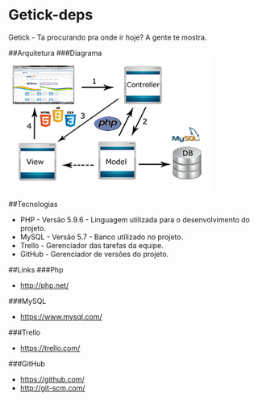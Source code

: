 # Getick-deps
  Getick - Ta procurando pra onde ir hoje?  A gente te mostra.
  
##Arquitetura
###Diagrama
![Diagrama](diagrama.png)

##Tecnologias

* PHP - Versão 5.9.6 - Linguagem utilizada para o desenvolvimento do projeto.
* MySQL - Versão 5.7 - Banco utilizado no projeto.
* Trello - Gerenciador das tarefas da equipe.
* GitHub - Gerenciador de versões do projeto.

##Links
###Php
* http://php.net/

###MySQL
* https://www.mysql.com/

###Trello
* https://trello.com/

###GitHub
* https://github.com/
* http://git-scm.com/



